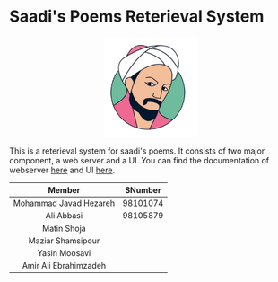 # Saadi's Poems Reterieval System

<p align="center">
<img src="./UI/src/text.png" width="33%">
</p>

This is a reterieval system for saadi's poems. It consists of two major component, a web server and a UI. You can find the documentation of webserver [here](https://github.com/IR1401-Spring-Final-Projects/Saadi1401-5_23/tree/main/webserver#server) and UI [here](https://github.com/IR1401-Spring-Final-Projects/Saadi1401-5_23/tree/main/UI).

|Member|SNumber|
|:---:|:---:|
|Mohammad Javad Hezareh|98101074
|Ali Abbasi|98105879
|Matin Shoja|
|Maziar Shamsipour|
|Yasin Moosavi|
|Amir Ali Ebrahimzadeh|
